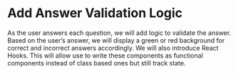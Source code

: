 # Add Answer Validation Logic

As the user answers each question, we will add logic to validate the answer. Based on the user’s answer, we will display a green or red background for correct and incorrect answers accordingly. We will also introduce React Hooks. This will allow use to write these components as functional components instead of class based ones but still track state.
